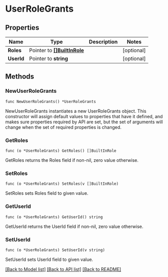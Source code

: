 # UserRoleGrants

## Properties

Name | Type | Description | Notes
------------ | ------------- | ------------- | -------------
**Roles** | Pointer to [**[]BuiltInRole**](BuiltInRole.md) |  | [optional] 
**UserId** | Pointer to **string** |  | [optional] 

## Methods

### NewUserRoleGrants

`func NewUserRoleGrants() *UserRoleGrants`

NewUserRoleGrants instantiates a new UserRoleGrants object.
This constructor will assign default values to properties that have it defined,
and makes sure properties required by API are set, but the set of arguments
will change when the set of required properties is changed.

### GetRoles

`func (o *UserRoleGrants) GetRoles() []BuiltInRole`

GetRoles returns the Roles field if non-nil, zero value otherwise.

### SetRoles

`func (o *UserRoleGrants) SetRoles(v []BuiltInRole)`

SetRoles sets Roles field to given value.

### GetUserId

`func (o *UserRoleGrants) GetUserId() string`

GetUserId returns the UserId field if non-nil, zero value otherwise.

### SetUserId

`func (o *UserRoleGrants) SetUserId(v string)`

SetUserId sets UserId field to given value.


[[Back to Model list]](../README.md#documentation-for-models) [[Back to API list]](../README.md#documentation-for-api-endpoints) [[Back to README]](../README.md)


